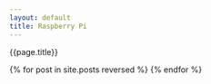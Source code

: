 ```yaml
---
layout: default
title: Raspberry Pi
---
```


{{page.title}}

<datalist id="browsers">
  {% for post in site.posts reversed %}
    <option value="div-{{forloop.index}}">
  {% endfor %}
</datalist>

<div id="pagination-demo"></div>
 {% for post in site.posts reversed %}
    <div id="div-{{forloop.index}}" style="display:none;"> 
    	{{post.content}}
    </div>
 {% endfor %}
